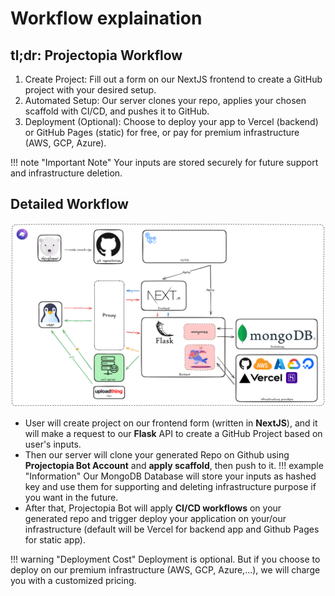 # Workflow explaination

## tl;dr: Projectopia Workflow

1. Create Project: Fill out a form on our NextJS frontend to create a GitHub project with your desired setup.
2. Automated Setup: Our server clones your repo, applies your chosen scaffold with CI/CD, and pushes it to GitHub.
3. Deployment (Optional): Choose to deploy your app to Vercel (backend) or GitHub Pages (static) for free, or pay for premium infrastructure (AWS, GCP, Azure).

!!! note "Important Note"
    Your inputs are stored securely for future support and infrastructure deletion.

## Detailed Workflow

![workflow](./assets/img/workflow.png)

- User will create project on our frontend form (written in **NextJS**), and it will make a request to our **Flask** API to create a GitHub Project based on user's inputs.
- Then our server will clone your generated Repo on Github using **Projectopia Bot Account** and **apply scaffold**, then push to it.
!!! example "Information"
    Our MongoDB Database will store your inputs as hashed key and use them for supporting and deleting infrastructure purpose if you want in the future.
- After that, Projectopia Bot will apply **CI/CD workflows** on your generated repo and trigger deploy your application on your/our infrastructure (default will be Vercel for backend app and Github Pages for static app).

!!! warning "Deployment Cost"
    Deployment is optional. But if you choose to deploy on our premium infrastructure (AWS, GCP, Azure,...), we will charge you with a customized pricing.
